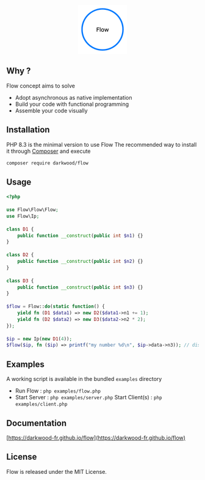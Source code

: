 <p align="center">
  <a href="https://github.com/darkwood-fr/flow">
    <img src="docs/src/images/logo.png" width="auto" height="128px" alt="Flow">
  </a>
</p>

## Why ?

Flow concept aims to solve

- Adopt asynchronous as native implementation
- Build your code with functional programming
- Assemble your code visually

## Installation

PHP 8.3 is the minimal version to use Flow
The recommended way to install it through [Composer](http://getcomposer.org) and execute

```bash
composer require darkwood/flow
```

## Usage

```php
<?php

use Flow\Flow\Flow;
use Flow\Ip;

class D1 {
    public function __construct(public int $n1) {}
}

class D2 {
    public function __construct(public int $n2) {}
}

class D3 {
    public function __construct(public int $n3) {}
}

$flow = Flow::do(static function() {
    yield fn (D1 $data1) => new D2($data1->n1 += 1);
    yield fn (D2 $data2) => new D3($data2->n2 * 2);
});

$ip = new Ip(new D1(4));
$flow($ip, fn ($ip) => printf("my number %d\n", $ip->data->n3)); // display 'my number 10'
```

## Examples

A working script is available in the bundled `examples` directory

- Run Flow : `php examples/flow.php`
- Start Server : `php examples/server.php`
  Start Client(s) : `php examples/client.php`

## Documentation

[https://darkwood-fr.github.io/flow](https://darkwood-fr.github.io/flow)

## License

Flow is released under the MIT License.
